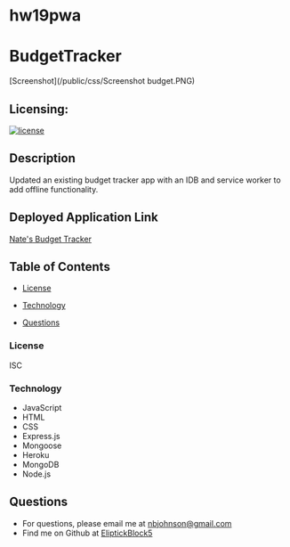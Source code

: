 # hw19pwa

# BudgetTracker

[Screenshot](/public/css/Screenshot budget.PNG)

## Licensing:

[![license](https://img.shields.io/badge/license-ISC-yellow)](https://shields.io)

## Description

Updated an existing budget tracker app with an IDB and service worker to add offline functionality.

## Deployed Application Link

[Nate's Budget Tracker](https://nate-budget-tracker.herokuapp.com/)

## Table of Contents

- [License](#License)

- [Technology](#Technology)

- [Questions](#Questions)

### License

ISC

### Technology

- JavaScript
- HTML
- CSS
- Express.js
- Mongoose
- Heroku
- MongoDB
- Node.js

## Questions

- For questions, please email me at nbjohnson@gmail.com
- Find me on Github at [EliptickBlock5](https://github.com/Elipticblock5)
